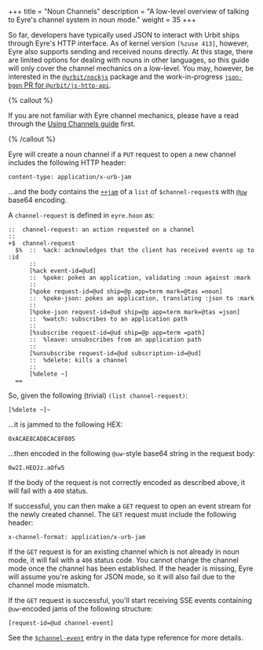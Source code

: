 +++
title = "Noun Channels"
description = "A low-level overview of talking to Eyre's channel system in noun mode."
weight = 35
+++

So far, developers have typically used JSON to interact with Urbit ships through
Eyre's HTTP interface. As of kernel version `[%zuse 413]`, however, Eyre also
supports sending and received nouns directly. At this stage, there are limited
options for dealing with nouns in other languages, so this guide will only cover
the channel mechanics on a low-level. You may, however, be interested in the
[`@urbit/nockjs`](https://github.com/urbit/nockjs) package and the
work-in-progress [`json-bgon` PR for
`@urbit/js-http-api`](https://github.com/urbit/js-http-api/pull/4).

{% callout %}

If you are not familiar with Eyre channel mechanics, please have a
read through the [Using Channels guide](/guides/http-server/using-channels) first.

{% /callout %}

Eyre will create a noun channel if a `PUT` request to open a new channel
includes the following HTTP header:

```
content-type: application/x-urb-jam
```

...and the body contains the [`++jam`](/language/hoon/reference/stdlib/2p#jam) of a
`list` of `$channel-request`s with
[`@uw`](/language/hoon/reference/auras#table-of-auras) base64 encoding.

A `channel-request` is defined in `eyre.hoon` as:

```hoon
::  channel-request: an action requested on a channel
::
+$  channel-request
  $%  ::  %ack: acknowledges that the client has received events up to :id
      ::
      [%ack event-id=@ud]
      ::  %poke: pokes an application, validating :noun against :mark
      ::
      [%poke request-id=@ud ship=@p app=term mark=@tas =noun]
      ::  %poke-json: pokes an application, translating :json to :mark
      ::
      [%poke-json request-id=@ud ship=@p app=term mark=@tas =json]
      ::  %watch: subscribes to an application path
      ::
      [%subscribe request-id=@ud ship=@p app=term =path]
      ::  %leave: unsubscribes from an application path
      ::
      [%unsubscribe request-id=@ud subscription-id=@ud]
      ::  %delete: kills a channel
      ::
      [%delete ~]
  ==

```
So, given the following (trivial) `(list channel-request)`:

```hoon
[%delete ~]~
```

...it is jammed to the following HEX:

```
0xACAE8CAD8CAC8F805
```

...then encoded in the following `@uw`-style base64 string in the request body:

```
0w2I.HEOJz.aOfw5
```

If the body of the request is not correctly encoded as described above, it will
fail with a `400` status.

If successful, you can then make a `GET` request to open an event stream for the
newly created channel. The `GET` request must include the following header:

```
x-channel-format: application/x-urb-jam
```

If the `GET` request is for an existing channel which is not already in noun
mode, it will fail with a `406` status code. You cannot change the channel mode
once the channel has been established. If the header is missing, Eyre will
assume you're asking for JSON mode, so it will also fail due to the channel mode
mismatch.

If the `GET` request is successful, you'll start receiving SSE events containing `@uw`-encoded jams of the following structure:

```hoon
[request-id=@ud channel-event]
```

See the [`$channel-event`](/system/kernel/eyre/reference/data-types#channel-event) entry
in the data type reference for more details.
